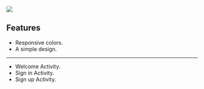 ![](https://i.imgur.com/eha9Fud.png)





##   Features

- Responsive colors.
- A simple design.

------------

- Welcome Activity.
- Sign in Activity.
- Sign up Activity.
